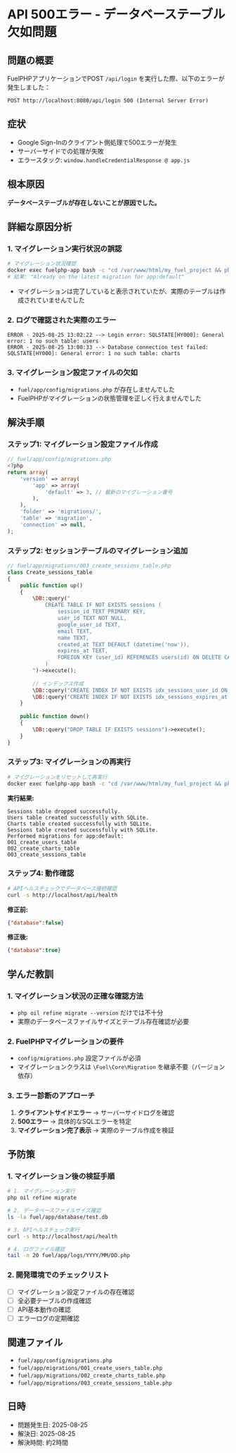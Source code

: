 # API 500エラー - データベーステーブル欠如問題

## 問題の概要
FuelPHPアプリケーションでPOST `/api/login` を実行した際、以下のエラーが発生しました：
```
POST http://localhost:8080/api/login 500 (Internal Server Error)
```

## 症状
- Google Sign-Inのクライアント側処理で500エラーが発生
- サーバーサイドでの処理が失敗
- エラースタック: `window.handleCredentialResponse @ app.js`

## 根本原因
**データベーステーブルが存在しないことが原因でした。**

## 詳細な原因分析

### 1. マイグレーション実行状況の誤認
```bash
# マイグレーション状況確認
docker exec fuelphp-app bash -c "cd /var/www/html/my_fuel_project && php oil refine migrate --version"
# 結果: "Already on the latest migration for app:default"
```
- マイグレーションは完了していると表示されていたが、実際のテーブルは作成されていませんでした

### 2. ログで確認された実際のエラー
```
ERROR - 2025-08-25 13:02:22 --> Login error: SQLSTATE[HY000]: General error: 1 no such table: users
ERROR - 2025-08-25 13:00:33 --> Database connection test failed: SQLSTATE[HY000]: General error: 1 no such table: charts
```

### 3. マイグレーション設定ファイルの欠如
- `fuel/app/config/migrations.php` が存在しませんでした
- FuelPHPがマイグレーションの状態管理を正しく行えませんでした

## 解決手順

### ステップ1: マイグレーション設定ファイル作成
```php
// fuel/app/config/migrations.php
<?php
return array(
    'version' => array(
        'app' => array(
            'default' => 3, // 最新のマイグレーション番号
        ),
    ),
    'folder' => 'migrations/',
    'table' => 'migration',
    'connection' => null,
);
```

### ステップ2: セッションテーブルのマイグレーション追加
```php
// fuel/app/migrations/003_create_sessions_table.php
class Create_sessions_table
{
    public function up()
    {
        \DB::query("
            CREATE TABLE IF NOT EXISTS sessions (
                session_id TEXT PRIMARY KEY,
                user_id TEXT NOT NULL,
                google_user_id TEXT,
                email TEXT,
                name TEXT,
                created_at TEXT DEFAULT (datetime('now')),
                expires_at TEXT,
                FOREIGN KEY (user_id) REFERENCES users(id) ON DELETE CASCADE
            )
        ")->execute();
        
        // インデックス作成
        \DB::query("CREATE INDEX IF NOT EXISTS idx_sessions_user_id ON sessions(user_id)")->execute();
        \DB::query("CREATE INDEX IF NOT EXISTS idx_sessions_expires_at ON sessions(expires_at)")->execute();
    }
    
    public function down()
    {
        \DB::query("DROP TABLE IF EXISTS sessions")->execute();
    }
}
```

### ステップ3: マイグレーションの再実行
```bash
# マイグレーションをリセットして再実行
docker exec fuelphp-app bash -c "cd /var/www/html/my_fuel_project && php oil refine migrate --version=0 && php oil refine migrate --version=3"
```

**実行結果:**
```
Sessions table dropped successfully.
Users table created successfully with SQLite.
Charts table created successfully with SQLite.
Sessions table created successfully with SQLite.
Performed migrations for app:default:
001_create_users_table
002_create_charts_table
003_create_sessions_table
```

### ステップ4: 動作確認
```bash
# APIヘルスチェックでデータベース接続確認
curl -s http://localhost/api/health
```

**修正前:**
```json
{"database":false}
```

**修正後:**
```json
{"database":true}
```

## 学んだ教訓

### 1. マイグレーション状況の正確な確認方法
- `php oil refine migrate --version` だけでは不十分
- 実際のデータベースファイルサイズとテーブル存在確認が必要

### 2. FuelPHPマイグレーションの要件
- `config/migrations.php` 設定ファイルが必須
- マイグレーションクラスは `\Fuel\Core\Migration` を継承不要（バージョン依存）

### 3. エラー診断のアプローチ
1. **クライアントサイドエラー** → サーバーサイドログを確認
2. **500エラー** → 具体的なSQLエラーを特定
3. **マイグレーション完了表示** → 実際のテーブル作成を検証

## 予防策

### 1. マイグレーション後の検証手順
```bash
# 1. マイグレーション実行
php oil refine migrate

# 2. データベースファイルサイズ確認
ls -la fuel/app/database/test.db

# 3. APIヘルスチェック実行
curl -s http://localhost/api/health

# 4. ログファイル確認
tail -n 20 fuel/app/logs/YYYY/MM/DD.php
```

### 2. 開発環境でのチェックリスト
- [ ] マイグレーション設定ファイルの存在確認
- [ ] 全必要テーブルの作成確認
- [ ] API基本動作の確認
- [ ] エラーログの定期確認

## 関連ファイル
- `fuel/app/config/migrations.php`
- `fuel/app/migrations/001_create_users_table.php`
- `fuel/app/migrations/002_create_charts_table.php`
- `fuel/app/migrations/003_create_sessions_table.php`

## 日時
- 問題発生日: 2025-08-25
- 解決日: 2025-08-25
- 解決時間: 約2時間
